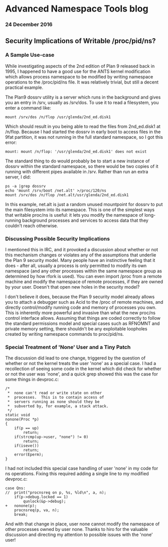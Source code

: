 # Advanced Namespace Tools blog
### 24 December 2016

## Security Implications of Writable /proc/pid/ns?

### A Sample Use-case

While investigating aspects of the 2nd edition of Plan 9 released back in 1995, I happened to have a good use for the ANTS kernel modification which allows process namespace to be modified by writing namespace operations to the /proc/pid/ns file. It was relatively trivial, but still a decent practical example.

The Plan9 dossrv utility is a server which runs in the background and gives you an entry in /srv, usually as /srv/dos. To use it to read a filesystem, you enter a command like:

	mount /srv/dos /n/flop /usr/glenda/2nd_ed.disk1

Which should result in you being able to read the files from 2nd_ed.disk1 at /n/flop. Because I had started the dossrv in early boot to access files in the 9fat partition, it was not running in the full standard namespace, so I got this error:

	mount: mount /n/flop: '/usr/glenda/2nd_ed.disk1' does not exist

The standard thing to do would probably be to start a new instance of dossrv within the standard namespace, so there would be two copies of it running with different pipes available in /srv. Rather than run an extra server, I did:

	ps -a |grep dossrv
	echo 'mount /srv/boot /net.alt' >/proc/120/ns
	mount /srv/dos /n/flop /net.alt/usr/glenda/2nd_ed.disk1

In this example, net.alt is just a random unused mountpoint for dossrv to put the main filesystem into its namespace. This is one of the simplest ways that writable proc/ns is useful: it lets you modify the namespace of long-running background processes and services to access data that they couldn't reach otherwise.

### Discussing Possible Security Implications

I mentioned this in IRC, and it provoked a discussion about whether or not this mechanism changes or violates any of the assumptions that underlie the Plan 9 security model. Many people have an instinctive feeling that it does - after all, usually a process is only permitted to modify its own namespace (and any other processes within the same namespace group as determined by how rfork is used). You can even import /proc from a remote machine and modify the namespace of remote processes, if they are owned by your user. Doesn't that open new holes in the security model?

I don't believe it does, because the Plan 9 security model already allows you to attach a debugger such as Acid to the /proc of remote machines, and directly control/modify running code and memory of processes you own. This is inherently more powerful and invasive than what the new proc/ns control interface allows. Assuming that things are coded correctly to follow the standard permissions model and special cases such as RFNOMNT and private memory setting, there shouldn't be any exploitable loopholes created by writing namespace commands to proc/pid/ns.

### Special Treatment of 'None' User and a Tiny Patch

The discussion did lead to one change, triggered by the question of whether or not the kernel treats the user 'none' as a special case. I had a recollection of seeing some code in the kernel which did check for whether or not the user was 'none', and a quick grep showed this was the case for some things in devproc.c:

	/*
	 *  none can't read or write state on other
	 *  processes.  This is to contain access of
	 *  servers running as none should they be
	 *  subverted by, for example, a stack attack.
	 */
	static void
	nonone(Proc *p)
	{
		if(p == up)
			return;
		if(strcmp(up->user, "none") != 0)
			return;
		if(iseve())
			return;
		error(Eperm);
	}

I had not included this special case handling of user 'none' in my code for ns operations. Fixing this required adding a single line to my modified devproc.c:

	case Qns:
	//	print("procnsreq on p, %s, %ld\n", a, n);
		if(p->debug.locked == 1)
			qunlock(&p->debug);
	+	nonone(p);
		procnsreq(p, va, n);
		break;

And with that change in place, user none cannot modify the namespace of other processes owned by user none. Thanks to hiro for the valuable discussion and directing my attention to possible issues with the 'none' user!
